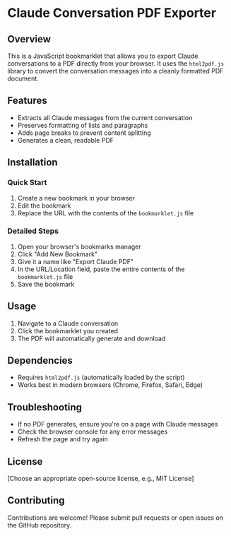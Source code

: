 # Claude Conversation PDF Exporter

## Overview

This is a JavaScript bookmarklet that allows you to export Claude conversations to a PDF directly from your browser. It uses the `html2pdf.js` library to convert the conversation messages into a cleanly formatted PDF document.

## Features

- Extracts all Claude messages from the current conversation
- Preserves formatting of lists and paragraphs
- Adds page breaks to prevent content splitting
- Generates a clean, readable PDF

## Installation

### Quick Start

1. Create a new bookmark in your browser
2. Edit the bookmark
3. Replace the URL with the contents of the `bookmarklet.js` file

### Detailed Steps

1. Open your browser's bookmarks manager
2. Click "Add New Bookmark"
3. Give it a name like "Export Claude PDF"
4. In the URL/Location field, paste the entire contents of the `bookmarklet.js` file
5. Save the bookmark

## Usage

1. Navigate to a Claude conversation
2. Click the bookmarklet you created
3. The PDF will automatically generate and download

## Dependencies

- Requires `html2pdf.js` (automatically loaded by the script)
- Works best in modern browsers (Chrome, Firefox, Safari, Edge)

## Troubleshooting

- If no PDF generates, ensure you're on a page with Claude messages
- Check the browser console for any error messages
- Refresh the page and try again

## License

[Choose an appropriate open-source license, e.g., MIT License]

## Contributing

Contributions are welcome! Please submit pull requests or open issues on the GitHub repository.
